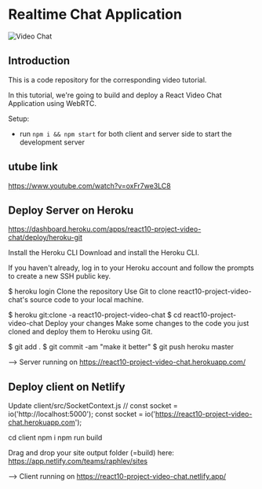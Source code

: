 # Realtime Chat Application

![Video Chat](https://i.ibb.co/7WZRLD1/122.jpg)

## Introduction
This is a code repository for the corresponding video tutorial. 

In this tutorial, we're going to build and deploy a React Video Chat Application using WebRTC.

Setup:
- run ```npm i && npm start``` for both client and server side to start the development server

## utube link
https://www.youtube.com/watch?v=oxFr7we3LC8

## Deploy Server on Heroku
https://dashboard.heroku.com/apps/react10-project-video-chat/deploy/heroku-git

Install the Heroku CLI
Download and install the Heroku CLI.

If you haven't already, log in to your Heroku account and follow the prompts to create a new SSH public key.

$ heroku login
Clone the repository
Use Git to clone react10-project-video-chat's source code to your local machine.

$ heroku git:clone -a react10-project-video-chat
$ cd react10-project-video-chat
Deploy your changes
Make some changes to the code you just cloned and deploy them to Heroku using Git.

$ git add .
$ git commit -am "make it better"
$ git push heroku master

--> Server running on https://react10-project-video-chat.herokuapp.com/

## Deploy client on Netlify

Update client/src/SocketContext.js
// const socket = io('http://localhost:5000');
const socket = io('https://react10-project-video-chat.herokuapp.com');

cd client
npm i
npm run build

Drag and drop your site output folder (=build) here:
https://app.netlify.com/teams/raphlev/sites

--> Client running on https://react10-project-video-chat.netlify.app/

